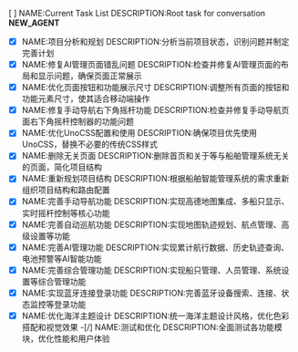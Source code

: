 [ ] NAME:Current Task List DESCRIPTION:Root task for conversation __NEW_AGENT__
-[x] NAME:项目分析和规划 DESCRIPTION:分析当前项目状态，识别问题并制定完善计划
-[x] NAME:修复AI管理页面错乱问题 DESCRIPTION:检查并修复AI管理页面的布局和显示问题，确保页面正常展示
-[x] NAME:优化页面按钮和功能展示尺寸 DESCRIPTION:调整所有页面的按钮和功能元素尺寸，使其适合移动端操作
-[x] NAME:修复手动导航右下角摇杆功能 DESCRIPTION:检查并修复手动导航页面右下角摇杆控制器的功能问题
-[x] NAME:优化UnoCSS配置和使用 DESCRIPTION:确保项目优先使用UnoCSS，替换不必要的传统CSS样式
-[x] NAME:删除无关页面 DESCRIPTION:删除首页和关于等与船舶管理系统无关的页面，简化项目结构
-[x] NAME:重新规划项目结构 DESCRIPTION:根据船舶智能管理系统的需求重新组织项目结构和路由配置
-[x] NAME:完善手动导航功能 DESCRIPTION:实现高德地图集成、多船只显示、实时摇杆控制等核心功能
-[x] NAME:完善自动巡航功能 DESCRIPTION:实现地图轨迹规划、航点管理、高级设置等功能
-[x] NAME:完善AI管理功能 DESCRIPTION:实现累计航行数据、历史轨迹查询、电池预警等AI智能功能
-[x] NAME:完善综合管理功能 DESCRIPTION:实现船只管理、人员管理、系统设置等综合管理功能
-[x] NAME:实现蓝牙连接登录功能 DESCRIPTION:完善蓝牙设备搜索、连接、状态监控等登录功能
-[x] NAME:优化海洋主题设计 DESCRIPTION:统一海洋主题设计风格，优化色彩搭配和视觉效果
-[/] NAME:测试和优化 DESCRIPTION:全面测试各功能模块，优化性能和用户体验